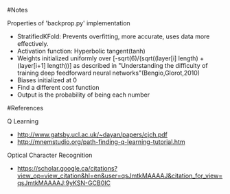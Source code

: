 #Notes

Properties of 'backprop.py' implementation
- StratifiedKFold: Prevents overfitting, more accurate, uses data more effectively. 
- Activation function: Hyperbolic tangent(tanh)
- Weights initialized uniformly over [-sqrt(6)/(sqrt((layer[i] length) + (layer[i+1] length))] as described in "Understanding the difficulty of training deep feedforward neural networks"(Bengio,Glorot,2010)
- Biases initialized at 0
- Find a different cost function
- Output is the probability of being each number

#References

Q Learning
- http://www.gatsby.ucl.ac.uk/~dayan/papers/cjch.pdf
- http://mnemstudio.org/path-finding-q-learning-tutorial.htm

Optical Character Recognition
- https://scholar.google.ca/citations?view_op=view_citation&hl=en&user=qsJmtkMAAAAJ&citation_for_view=qsJmtkMAAAAJ:9yKSN-GCB0IC
